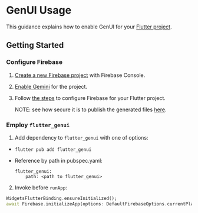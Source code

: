 # GenUI Usage

This guidance explains how to enable GenUI for your
[Flutter project](https://docs.flutter.dev/reference/create-new-app).

## Getting Started

### Configure Firebase

1. [Create a new Firebase project](https://support.google.com/appsheet/answer/10104995) with Firebase Console.

1. [Enable Gemini](https://firebase.google.com/docs/gemini-in-firebase/set-up-gemini)
for the project.

1. Follow [the steps](https://firebase.google.com/docs/flutter/setup)
to configure Firebase for your Flutter project.

    NOTE: see how secure it is to publish the generated files
    [here](https://firebase.google.com/docs/projects/learn-more#config-files-objects).

### Employ `flutter_genui`

1. Add dependency to `flutter_genui` with one of options:

  * `flutter pub add flutter_genui`

  * Reference by path in pubspec.yaml:

    ```
    flutter_genui:
        path: <path to flutter_genui>
    ```

2. Invoke before `runApp`:

  ```dart
  WidgetsFlutterBinding.ensureInitialized();
  await Firebase.initializeApp(options: DefaultFirebaseOptions.currentPlatform);
  ```

